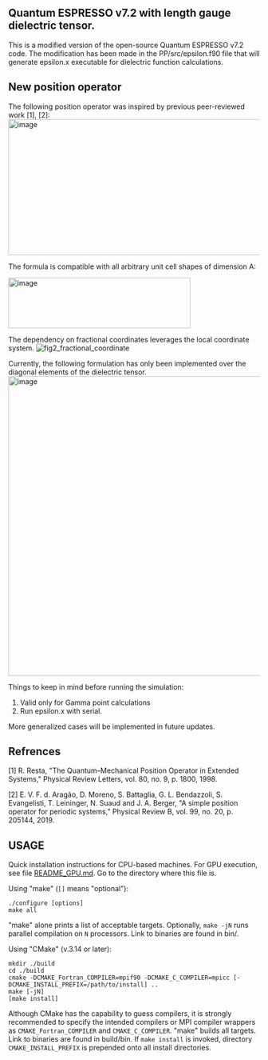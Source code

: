 ## Quantum ESPRESSO v7.2 with length gauge dielectric tensor. 
This is a modified version of the open-source Quantum ESPRESSO v7.2 code. The modification has been made in the PP/src/epsilon.f90 file that will generate epsilon.x executable for dielectric function calculations. 

## New position operator
The following position operator was inspired by previous peer-reviewed work [1], [2]:
<img width="1037" height="272" alt="image" src="https://github.com/user-attachments/assets/2aaf7b10-9d74-4f92-a0ae-57887fd42a00" />



The formula is compatible with all arbitrary unit cell shapes of dimension A:


<img width="365" height="101" alt="image" src="https://github.com/user-attachments/assets/d3fa34b9-4411-4f1d-9710-8de3af6162b6" />



The dependency on fractional coordinates leverages the local coordinate system.
![fig2_fractional_coordinate](https://github.com/user-attachments/assets/fc912b9e-8592-47ef-a808-1cd47cb4bf7e)


Currently, the following formulation has only been implemented over the diagonal elements of the dielectric tensor.
<img width="821" height="599" alt="image" src="https://github.com/user-attachments/assets/c43def83-810f-4fdb-a5e6-78d757243c38" />

Things to keep in mind before running the simulation:
1) Valid only for Gamma point calculations
2) Run epsilon.x with serial.

More generalized cases will be implemented in future updates.  

## Refrences
[1] R. Resta, "The Quantum–Mechanical Position Operator in Extended Systems," Physical Review Letters, vol. 80, no. 9, p. 1800, 1998. 

[2] E. V. F. d. Aragão, D. Moreno, S. Battaglia, G. L. Bendazzoli, S. Evangelisti, T. Leininger, N. Suaud and J. A. Berger, "A simple position operator for periodic systems," Physical Review B, vol. 99, no. 20, p. 205144, 2019.

## USAGE
Quick installation instructions for CPU-based machines. For GPU execution, see
file [README_GPU.md](README_GPU.md). Go to the directory where this file is. 

Using "make"
(`[]` means "optional"):
```
./configure [options]
make all
```
"make" alone prints a list of acceptable targets. Optionally,
`make -jN` runs parallel compilation on `N` processors.
Link to binaries are found in bin/.

Using "CMake" (v.3.14 or later):

```
mkdir ./build
cd ./build
cmake -DCMAKE_Fortran_COMPILER=mpif90 -DCMAKE_C_COMPILER=mpicc [-DCMAKE_INSTALL_PREFIX=/path/to/install] ..
make [-jN]
[make install]
```
Although CMake has the capability to guess compilers, it is strongly recommended to specify
the intended compilers or MPI compiler wrappers as `CMAKE_Fortran_COMPILER` and `CMAKE_C_COMPILER`.
"make" builds all targets. Link to binaries are found in build/bin.
If `make install` is invoked, directory `CMAKE_INSTALL_PREFIX`
is prepended onto all install directories.
